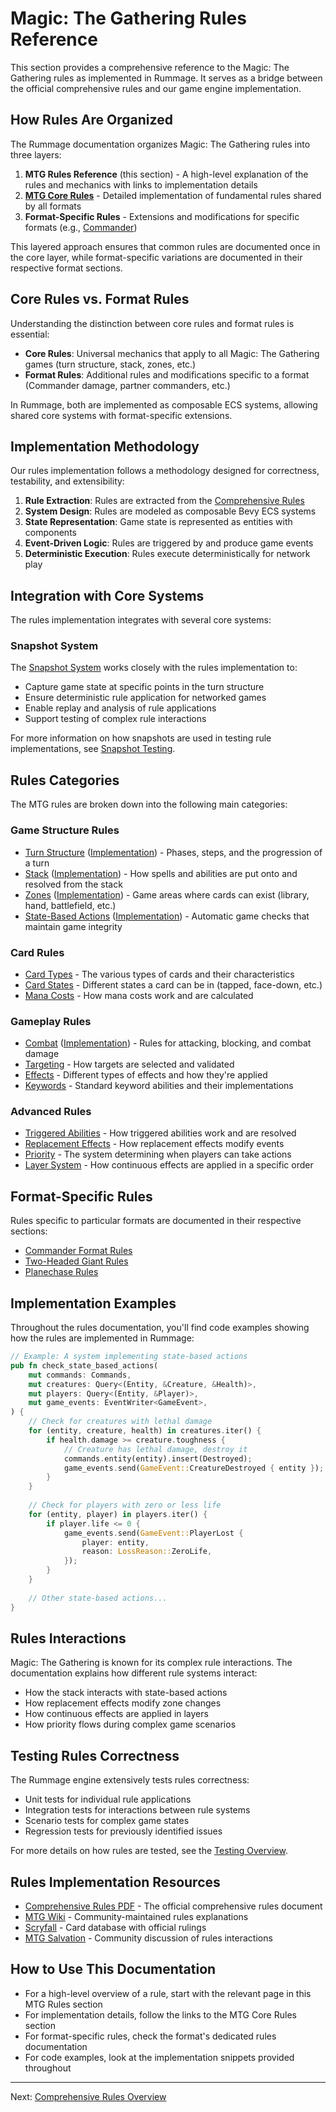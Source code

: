 # Magic: The Gathering Rules Reference

This section provides a comprehensive reference to the Magic: The Gathering rules as implemented in Rummage. It serves as a bridge between the official comprehensive rules and our game engine implementation.

## How Rules Are Organized

The Rummage documentation organizes Magic: The Gathering rules into three layers:

1. **MTG Rules Reference** (this section) - A high-level explanation of the rules and mechanics with links to implementation details
2. **[MTG Core Rules](../mtg_core/index.md)** - Detailed implementation of fundamental rules shared by all formats
3. **Format-Specific Rules** - Extensions and modifications for specific formats (e.g., [Commander](../formats/commander/index.md))

This layered approach ensures that common rules are documented once in the core layer, while format-specific variations are documented in their respective format sections.

## Core Rules vs. Format Rules

Understanding the distinction between core rules and format rules is essential:

- **Core Rules**: Universal mechanics that apply to all Magic: The Gathering games (turn structure, stack, zones, etc.)
- **Format Rules**: Additional rules and modifications specific to a format (Commander damage, partner commanders, etc.)

In Rummage, both are implemented as composable ECS systems, allowing shared core systems with format-specific extensions.

## Implementation Methodology

Our rules implementation follows a methodology designed for correctness, testability, and extensibility:

1. **Rule Extraction**: Rules are extracted from the [Comprehensive Rules](comprehensive_rules.md)
2. **System Design**: Rules are modeled as composable Bevy ECS systems
3. **State Representation**: Game state is represented as entities with components
4. **Event-Driven Logic**: Rules are triggered by and produce game events
5. **Deterministic Execution**: Rules execute deterministically for network play

## Integration with Core Systems

The rules implementation integrates with several core systems:

### Snapshot System

The [Snapshot System](../core_systems/snapshot/index.md) works closely with the rules implementation to:

- Capture game state at specific points in the turn structure
- Ensure deterministic rule application for networked games
- Enable replay and analysis of rule applications
- Support testing of complex rule interactions

For more information on how snapshots are used in testing rule implementations, see [Snapshot Testing](../core_systems/snapshot/testing.md).

## Rules Categories

The MTG rules are broken down into the following main categories:

### Game Structure Rules

- [Turn Structure](turn_structure.md) ([Implementation](../mtg_core/turn_structure/index.md)) - Phases, steps, and the progression of a turn
- [Stack](stack.md) ([Implementation](../mtg_core/stack/index.md)) - How spells and abilities are put onto and resolved from the stack
- [Zones](zones.md) ([Implementation](../mtg_core/zones/index.md)) - Game areas where cards can exist (library, hand, battlefield, etc.)
- [State-Based Actions](state_based_actions.md) ([Implementation](../mtg_core/state_actions/index.md)) - Automatic game checks that maintain game integrity

### Card Rules

- [Card Types](card_types.md) - The various types of cards and their characteristics
- [Card States](card_states.md) - Different states a card can be in (tapped, face-down, etc.)
- [Mana Costs](mana_costs.md) - How mana costs work and are calculated

### Gameplay Rules

- [Combat](combat.md) ([Implementation](../mtg_core/combat/index.md)) - Rules for attacking, blocking, and combat damage
- [Targeting](targeting.md) - How targets are selected and validated
- [Effects](effects.md) - Different types of effects and how they're applied
- [Keywords](keywords.md) - Standard keyword abilities and their implementations

### Advanced Rules

- [Triggered Abilities](triggered_abilities.md) - How triggered abilities work and are resolved
- [Replacement Effects](replacement_effects.md) - How replacement effects modify events
- [Priority](priority.md) - The system determining when players can take actions
- [Layer System](layer_system.md) - How continuous effects are applied in a specific order

## Format-Specific Rules

Rules specific to particular formats are documented in their respective sections:

- [Commander Format Rules](../formats/commander/index.md)
- [Two-Headed Giant Rules](../formats/two_headed_giant/index.md)
- [Planechase Rules](../formats/planechase/index.md)

## Implementation Examples

Throughout the rules documentation, you'll find code examples showing how the rules are implemented in Rummage:

```rust
// Example: A system implementing state-based actions
pub fn check_state_based_actions(
    mut commands: Commands,
    mut creatures: Query<(Entity, &Creature, &Health)>,
    mut players: Query<(Entity, &Player)>,
    mut game_events: EventWriter<GameEvent>,
) {
    // Check for creatures with lethal damage
    for (entity, creature, health) in creatures.iter() {
        if health.damage >= creature.toughness {
            // Creature has lethal damage, destroy it
            commands.entity(entity).insert(Destroyed);
            game_events.send(GameEvent::CreatureDestroyed { entity });
        }
    }
    
    // Check for players with zero or less life
    for (entity, player) in players.iter() {
        if player.life <= 0 {
            game_events.send(GameEvent::PlayerLost { 
                player: entity,
                reason: LossReason::ZeroLife,
            });
        }
    }
    
    // Other state-based actions...
}
```

## Rules Interactions

Magic: The Gathering is known for its complex rule interactions. The documentation explains how different rule systems interact:

- How the stack interacts with state-based actions
- How replacement effects modify zone changes
- How continuous effects are applied in layers
- How priority flows during complex game scenarios

## Testing Rules Correctness

The Rummage engine extensively tests rules correctness:

- Unit tests for individual rule applications
- Integration tests for interactions between rule systems
- Scenario tests for complex game states
- Regression tests for previously identified issues

For more details on how rules are tested, see the [Testing Overview](../testing/index.md).

## Rules Implementation Resources

- [Comprehensive Rules PDF](https://media.wizards.com/2023/downloads/MagicCompRules%2020230414.pdf) - The official comprehensive rules document
- [MTG Wiki](https://mtg.fandom.com/wiki/Magic:_The_Gathering_Wiki) - Community-maintained rules explanations
- [Scryfall](https://scryfall.com/) - Card database with official rulings
- [MTG Salvation](https://www.mtgsalvation.com/) - Community discussion of rules interactions

## How to Use This Documentation

- For a high-level overview of a rule, start with the relevant page in this MTG Rules section
- For implementation details, follow the links to the MTG Core Rules section
- For format-specific rules, check the format's dedicated rules documentation
- For code examples, look at the implementation snippets provided throughout

---

Next: [Comprehensive Rules Overview](comprehensive_rules.md)
